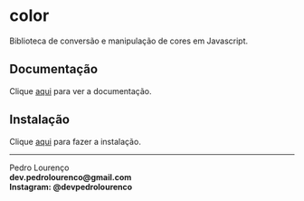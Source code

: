 # color

Biblioteca de conversão e manipulação de cores em Javascript.

## Documentação

Clique [aqui](https://github.com/Qix-/color) para ver a documentação.

## Instalação

Clique [aqui](https://www.npmjs.com/package/color) para fazer a instalação.



<hr>
<stong>Pedro Lourenço</strong><br>
<Strong>dev.pedrolourenco@gmail.com</strong><br>
<Strong>Instagram: @devpedrolourenco</strong>